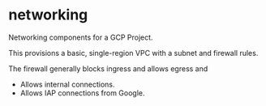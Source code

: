# networking

Networking components for a GCP Project.

This provisions a basic, single-region VPC with a subnet and firewall rules.

The firewall generally blocks ingress and allows egress and
* Allows internal connections.
* Allows IAP connections from Google.
